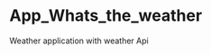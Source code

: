 # App_Whats_the_weather
Weather application with weather  Api   


























































































































  


















